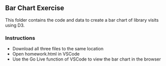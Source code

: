 ## Bar Chart Exercise

This folder contains the code and data to create a bar chart of library visits using D3. 

### Instructions
  * Download all three files to the same location
  * Open homework.html in VSCode
  * Use the Go Live function of VSCode to view the bar chart in the browser
